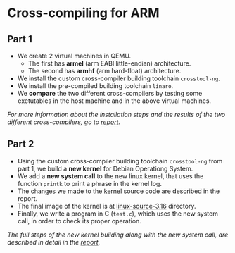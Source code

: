 # Cross-compiling for ARM

## Part 1
* We create 2 virtual machines in QEMU. 
    * The first has **armel** (arm EABI little-endian) architecture.
    * The second has **armhf** (arm hard-float) architecture.
* We install the custom cross-compiler building toolchain `crosstool-ng`.
* We install the pre-compiled building toolchain `linaro`.
* We **compare** the two different cross-compilers by testing some exetutables in the host machine and in the above virtual machines.

*For more information about the installation steps and the results of the two different cross-compilers, go to [report](https://github.com/chrisbetze/Embedded-System-Design/blob/11f779ed38955b4ee8fa71162fccc37242edda65/Lab5/report.pdf).*

## Part 2
* Using the custom cross-compiler building toolchain `crosstool-ng` from part 1, we build a **new kernel** for Debian Operationg System.
* We add a **new system call** to the new linux kernel, that uses the function `printk` to print a phrase in the kernel log.
* The changes we made to the kernel source code are described in the report.
* The final image of the kernel is at [linux-source-3.16](https://github.com/chrisbetze/Embedded-System-Design/tree/main/Lab5/linux-source-3.16) directory.
* Finally, we write a program in C (`test.c`), which uses the new system call, in order to check its proper operation.

*The full steps of the new kernel building along with the new system call, are described in detail in the [report](https://github.com/chrisbetze/Embedded-System-Design/blob/11f779ed38955b4ee8fa71162fccc37242edda65/Lab5/report.pdf).*
